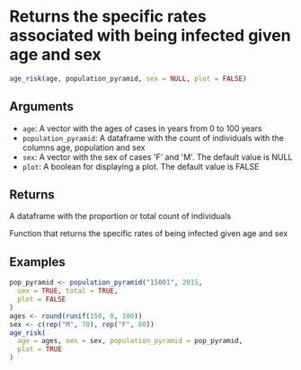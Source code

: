 # Returns the specific rates associated with being infected given age and sex

```r
age_risk(age, population_pyramid, sex = NULL, plot = FALSE)
```

## Arguments

- `age`: A vector with the ages of cases in years from 0 to 100 years
- `population_pyramid`: A dataframe with the count of individuals with the columns age, population and sex
- `sex`: A vector with the sex of cases 'F' and 'M'. The default value is NULL
- `plot`: A boolean for displaying a plot. The default value is FALSE

## Returns

A dataframe with the proportion or total count of individuals

Function that returns the specific rates of being infected given age and sex

## Examples

```r
pop_pyramid <- population_pyramid("15001", 2015,
  sex = TRUE, total = TRUE,
  plot = FALSE
)
ages <- round(runif(150, 0, 100))
sex <- c(rep("M", 70), rep("F", 80))
age_risk(
  age = ages, sex = sex, population_pyramid = pop_pyramid,
  plot = TRUE
)
```
